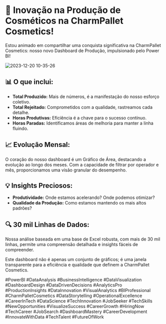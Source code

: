 # 🚀 Inovação na Produção de Cosméticos na CharmPallet Cosmetics!

Estou animado em compartilhar uma conquista significativa na CharmPallet Cosmetics: nosso novo Dashboard de Produção, impulsionado pelo Power BI!

![2023-12-20 10-35-26](https://github.com/GleisonAmorim/DashboardProdu-o/assets/54336609/09cf92b6-2397-4c35-a25c-f4afef48df58)

## 📊 O que inclui:

- **Total Produzido:** Mais de números, é a manifestação do nosso esforço coletivo.
- **Total Rejeitado:** Comprometidos com a qualidade, rastreamos cada detalhe.
- **Horas Produtivas:** Eficiência é a chave para o sucesso contínuo.
- **Horas Paradas:** Identificamos áreas de melhoria para manter a linha fluindo.

## 📈 Evolução Mensal:
O coração do nosso dashboard é um Gráfico de Área, destacando a evolução ao longo dos meses. Com a capacidade de filtrar por operador e mês, proporcionamos uma visão granular do desempenho.

## 💡 Insights Preciosos:

- **Produtividade:** Onde estamos acelerando? Onde podemos otimizar?
- **Qualidade da Produção:** Como estamos mantendo os mais altos padrões?

## 🔍 30 mil Linhas de Dados:
Nossa análise baseada em uma base de Excel robusta, com mais de 30 mil linhas, permite uma compreensão detalhada e insights fáceis de compreender.

Este dashboard não é apenas um conjunto de gráficos; é uma janela transparente para a eficiência e qualidade que definem a CharmPallet Cosmetics.

#PowerBI #DataAnalysis #BusinessIntelligence #DataVisualization #DashboardDesign #DataDrivenDecisions #AnalyticsPro #ProductionInsights #DataInnovation #VisualAnalytics #BIProfessional #CharmPalletCosmetics #DataStorytelling #OperationalExcellence #CareerInTech #DataScience #TechInnovation #JobSeeker #TechSkills #NewOpportunities #VisualizeSuccess #CareerGrowth #HiringNow #TechCareer #JobSearch #DashboardMastery #CareerDevelopment #InnovateWithData #TechTalent #FutureOfWork
